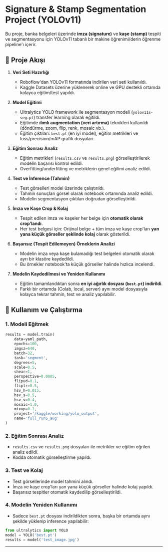 # Signature & Stamp Segmentation Project (YOLOv11)

Bu proje, banka belgeleri üzerinde **imza (signature)** ve **kaşe (stamp)** tespiti ve segmentasyonu için YOLOv11 tabanlı bir makine öğrenimi/derin öğrenme pipeline'ı içerir.

## 📂 Proje Akışı

1. **Veri Seti Hazırlığı**

   - Roboflow'dan YOLOv11 formatında indirilen veri seti kullanıldı.
   - Kaggle Datasets üzerine yüklenerek online ve GPU destekli ortamda kolayca eğitim/test yapıldı.

2. **Model Eğitimi**

   - Ultralytics YOLO framework ile segmentasyon modeli (`yolov11s-seg.pt`) transfer learning olarak eğitildi.
   - Eğitimde **ılımlı augmentation (veri artırma)** teknikleri kullanıldı (döndürme, zoom, flip, renk, mosaic vb.).
   - Eğitim çıktıları: `best.pt` (en iyi model), eğitim metrikleri ve loss/precision/mAP grafik dosyaları.

3. **Eğitim Sonrası Analiz**

   - Eğitim metrikleri (`results.csv` ve `results.png`) görselleştirilerek modelin başarısı kontrol edildi.
   - Overfitting/underfitting ve metriklerin genel eğilimi analiz edildi.

4. **Test ve İnference (Tahmin)**

   - Test görselleri model üzerinde çalıştırıldı.
   - Tahmin sonuçları görsel olarak notebook ortamında analiz edildi.
   - Modelin segmentasyon çıktıları doğrudan görselleştirildi.

5. **İmza ve Kaşe Crop & Kolaj**

   - Tespit edilen imza ve kaşeler her belge için **otomatik olarak crop’landı**.
   - Her test belgesi için: Orijinal belge + tüm imza ve kaşe crop'ları **yan yana küçük görseller şeklinde kolaj** olarak gösterildi.

6. **Başarısız (Tespit Edilemeyen) Örneklerin Analizi**

   - Modelin imza veya kaşe bulamadığı test belgeleri otomatik olarak ayrı bir klasöre kaydedildi.
   - Bu örnekler notebook’ta küçük görseller halinde hızlıca incelendi.

7. **Modelin Kaydedilmesi ve Yeniden Kullanımı**
   - Eğitim tamamlandıktan sonra **en iyi ağırlık dosyası (`best.pt`) indirildi**.
   - Farklı bir ortamda (Colab, local, server) aynı model dosyasıyla kolayca tekrar tahmin, test ve analiz yapılabilir.

## 🚀 Kullanım ve Çalıştırma

### 1. Modeli Eğitmek

```python
results = model.train(
    data=yaml_path,
    epochs=100,
    imgsz=640,
    batch=32,
    task='segment',
    degrees=5,
    scale=0.5,
    shear=1,
    perspective=0.0005,
    flipud=0.1,
    fliplr=0.5,
    hsv_h=0.015,
    hsv_s=0.5,
    hsv_v=0.4,
    mosaic=1.0,
    mixup=0.1,
    project='/kaggle/working/yolo_output',
    name='full_runS_aug'
)
```

### 2. Eğitim Sonrası Analiz

- `results.csv` ve `results.png` dosyaları ile metrikler ve eğitim eğrileri analiz edildi.
- Kodda otomatik görselleştirme yapıldı.

### 3. Test ve Kolaj

- Test görsellerinde model tahmini alındı.
- İmza ve kaşe crop’ları yan yana küçük görseller halinde kolaj yapıldı.
- Başarısız tespitler otomatik kaydedilip görselleştirildi.

### 4. Modelin Yeniden Kullanımı

- Sadece `best.pt` dosyası indirildikten sonra, başka bir ortamda aynı şekilde yüklenip inference yapılabilir:

```python
from ultralytics import YOLO
model = YOLO('best.pt')
results = model('test_image.jpg')
```

---
